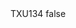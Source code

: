 <?xml version="1.0" encoding="UTF-8"?>
<CustomMetadata xmlns="http://soap.sforce.com/2006/04/metadata">
    <label>TXU134</label>
    <protected>false</protected>
</CustomMetadata>
